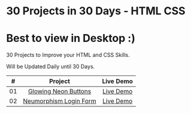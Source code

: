 # 30 Projects in 30 Days - HTML CSS
# Best to view in Desktop :)

30 Projects to Improve your HTML and CSS Skills.

Will be Updated Daily until 30 Days.

| #            | Project    | Live Demo    
| :---:        |    :---:   |    :---:
| 01       | [Glowing Neon Buttons](https://github.com/dhananjayansb/30Projects30Days/tree/master/1-glowing-neon-buttons)      | [Live Demo](https://dhananjayansb.github.io/30projects30days/1-glowing-neon-buttons/)  
| 02       | [Neumorphism Login Form](https://github.com/dhananjayansb/30Projects30Days/tree/master/2-neumorphism-login-form)      | [Live Demo](https://dhananjayansb.github.io/30projects30days/2-neumorphism-login-form/) 
